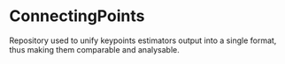 # ConnectingPoints

Repository used to unify keypoints estimators output into a single format, thus making them comparable and analysable.
